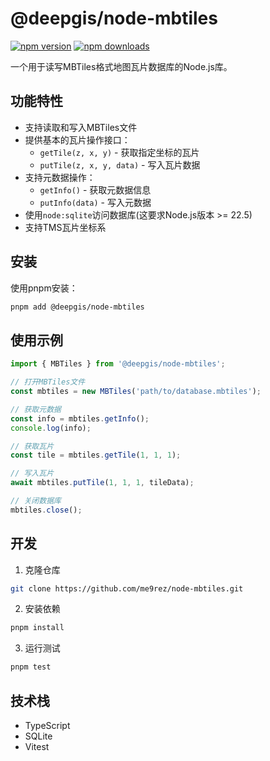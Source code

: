 # @deepgis/node-mbtiles

[![npm version](https://img.shields.io/npm/v/@deepgis/node-mbtiles?color=red)](https://npmjs.com/package/@deepgis/node-mbtiles)
[![npm downloads](https://img.shields.io/npm/dm/@deepgis/node-mbtiles?color=yellow)](https://npm.chart.dev/vue)

一个用于读写MBTiles格式地图瓦片数据库的Node.js库。

## 功能特性

- 支持读取和写入MBTiles文件
- 提供基本的瓦片操作接口：
  - `getTile(z, x, y)` - 获取指定坐标的瓦片
  - `putTile(z, x, y, data)` - 写入瓦片数据
- 支持元数据操作：
  - `getInfo()` - 获取元数据信息
  - `putInfo(data)` - 写入元数据
- 使用`node:sqlite`访问数据库(这要求Node.js版本 >= 22.5)
- 支持TMS瓦片坐标系

## 安装

使用pnpm安装：

```bash
pnpm add @deepgis/node-mbtiles
```

## 使用示例

```ts
import { MBTiles } from '@deepgis/node-mbtiles';

// 打开MBTiles文件
const mbtiles = new MBTiles('path/to/database.mbtiles');

// 获取元数据
const info = mbtiles.getInfo();
console.log(info);

// 获取瓦片
const tile = mbtiles.getTile(1, 1, 1);

// 写入瓦片
await mbtiles.putTile(1, 1, 1, tileData);

// 关闭数据库
mbtiles.close();
```

## 开发

1. 克隆仓库

```bash
git clone https://github.com/me9rez/node-mbtiles.git
```

2. 安装依赖

```bash
pnpm install
```

3. 运行测试

```bash
pnpm test
``` 

## 技术栈

- TypeScript
- SQLite
- Vitest



